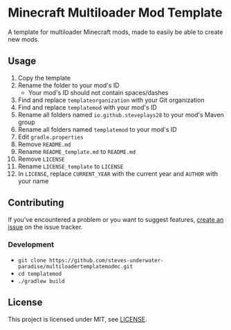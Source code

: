 # Minecraft Multiloader Mod Template

A template for multiloader Minecraft mods, made to easily be able to create new mods.

## Usage

1. Copy the template
2. Rename the folder to your mod's ID
    - Your mod's ID should not contain spaces/dashes
3. Find and replace `templateorganization` with your Git organization
4. Find and replace `templatemod` with your mod's ID
5. Rename all folders named `io.github.steveplays28` to your mod's Maven group
6. Rename all folders named `templatemod` to your mod's ID
7. Edit `gradle.properties`
8. Remove `README.md`
9. Rename `README_template.md` to `README.md`
10. Remove `LICENSE`
11. Rename `LICENSE_template` to `LICENSE`
12. In `LICENSE`, replace `CURRENT_YEAR` with the current year and `AUTHOR` with your name

## Contributing

If you've encountered a problem or you want to suggest
features, [create an issue](https://github.com/steves-underwater-paradise/multiloadertemplatemodmc/issues/new) on the issue tracker.

### Development

- `git clone https://github.com/steves-underwater-paradise/multiloadertemplatemodmc.git`
- `cd templatemod`
- `./gradlew build`

## License

This project is licensed under MIT,
see [LICENSE](https://github.com/steves-underwater-paradise/multiloadertemplatemodmc/blob/1.20-1.20.1/LICENSE).
